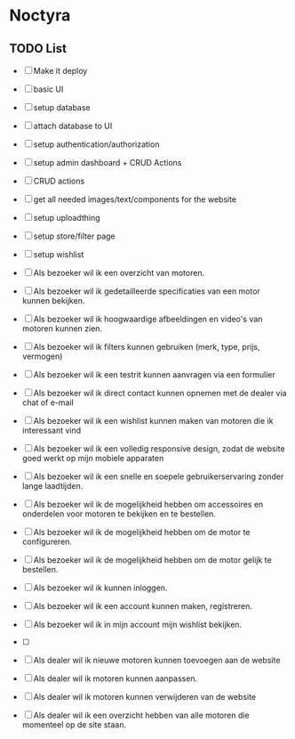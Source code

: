 # Noctyra

## TODO List

- [ ]  Make it deploy
- [ ]  basic UI 
- [ ]  setup database
- [ ]  attach database to UI
- [ ]  setup authentication/authorization
- [ ]  setup admin dashboard + CRUD Actions
- [ ]  CRUD actions
- [ ]  get all needed images/text/components for the website
- [ ]  setup uploadthing
- [ ]  setup store/filter page
- [ ]  setup wishlist



- [ ]  Als bezoeker wil ik een overzicht van motoren.
- [ ]  Als bezoeker wil ik gedetailleerde specificaties van een motor kunnen bekijken.
- [ ]  Als bezoeker wil ik hoogwaardige afbeeldingen en video's van motoren kunnen zien.
- [ ]  Als bezoeker wil ik filters kunnen gebruiken (merk, type, prijs, vermogen)
- [ ]  Als bezoeker wil ik een testrit kunnen aanvragen via een formulier
- [ ]  Als bezoeker wil ik direct contact kunnen opnemen met de dealer via chat of e-mail
- [ ]  Als bezoeker wil ik een wishlist kunnen maken van motoren die ik interessant vind
- [ ]  Als bezoeker wil ik een volledig responsive design, zodat de website goed werkt op mijn mobiele apparaten
- [ ]  Als bezoeker wil ik een snelle en soepele gebruikerservaring zonder lange laadtijden.
- [ ]  Als bezoeker wil ik de mogelijkheid hebben om accessoires en onderdelen voor motoren te bekijken en te bestellen.
- [ ]  Als bezoeker wil ik de mogelijkheid hebben om de motor te configureren.
- [ ]  Als bezoeker wil ik de mogelijkheid hebben om de motor gelijk te bestellen.
- [ ]  Als bezoeker wil ik kunnen inloggen.
- [ ]  Als bezoeker wil ik een account kunnen maken, registreren.
- [ ]  Als bezoeker wil ik in mijn account mijn wishlist bekijken.
- [ ]  
- [ ]  Als dealer wil ik nieuwe motoren kunnen toevoegen aan de website
- [ ]  Als dealer wil ik motoren kunnen aanpassen.
- [ ]  Als dealer wil ik motoren kunnen verwijderen van de website
- [ ]  Als dealer wil ik een overzicht hebben van alle motoren die momenteel op de site staan. 